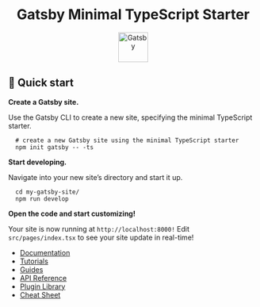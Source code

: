 <h1 align="center">
  Gatsby Minimal TypeScript Starter
</h1>
<p align="center">
  <a href="https://www.gatsbyjs.com/?utm_source=starter&utm_medium=readme&utm_campaign=minimal-starter-ts">
    <img alt="Gatsby" src="https://www.gatsbyjs.com/Gatsby-Monogram.svg" width="60" />
  </a>
</p>

## 🚀 Quick start

**Create a Gatsby site.**

Use the Gatsby CLI to create a new site, specifying the minimal TypeScript starter.

```shell
  # create a new Gatsby site using the minimal TypeScript starter
  npm init gatsby -- -ts
```

**Start developing.**

Navigate into your new site’s directory and start it up.

```shell
  cd my-gatsby-site/
  npm run develop
```

**Open the code and start customizing!**

Your site is now running at `http://localhost:8000!`
Edit `src/pages/index.tsx` to see your site update in real-time!

- [Documentation](https://www.gatsbyjs.com/docs/?utm_source=starter&utm_medium=readme&utm_campaign=minimal-starter-ts)
- [Tutorials](https://www.gatsbyjs.com/tutorial/?utm_source=starter&utm_medium=readme&utm_campaign=minimal-starter-ts)
- [Guides](https://www.gatsbyjs.com/tutorial/?utm_source=starter&utm_medium=readme&utm_campaign=minimal-starter-ts)
- [API Reference](https://www.gatsbyjs.com/docs/api-reference/?utm_source=starter&utm_medium=readme&utm_campaign=minimal-starter-ts)
- [Plugin Library](https://www.gatsbyjs.com/plugins?utm_source=starter&utm_medium=readme&utm_campaign=minimal-starter-ts)
- [Cheat Sheet](https://www.gatsbyjs.com/docs/cheat-sheet/?utm_source=starter&utm_medium=readme&utm_campaign=minimal-starter-ts)
